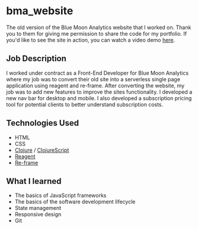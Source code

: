 # bma_website

The old version of the Blue Moon Analytics website that I worked on. Thank you to them for giving me permission to share the code for my portfolio. If you'd like to see the site in action, you can watch a video demo [here](https://evanrodrigues.net/#/bma_website).

## Job Description

I worked under contract as a Front-End Developer for Blue Moon Analytics where my job was to convert their old site into a serverless single page application using reagent and re-frame. After converting the website, my job was to add new features to improve the sites functionality. I developed a new nav bar for desktop and mobile. I also developed a subscription pricing tool for potential clients to better understand subscription costs.

## Technologies Used

-   HTML
-   CSS
-   [Clojure](https://clojure.org/) / [ClojureScript](https://github.com/clojure/clojurescript)
-   [Reagent](https://github.com/reagent-project/reagent)
-   [Re-frame](https://github.com/day8/re-frame)

## What I learned

-   The basics of JavaScript frameworks
-   The basics of the software development lifecycle
-   State management
-   Responsive design
-   Git
